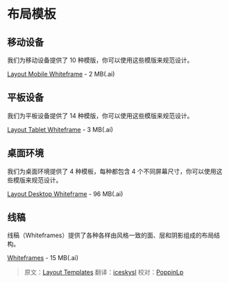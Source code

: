 # 布局模板

## 移动设备

我们为移动设备提供了 10 种模版，你可以使用这些模版来规范设计。

[Layout Mobile Whiteframe](http://materialdesign.eoemobile.com/Layout_Mobile_Whiteframe.ai) - 2 MB(.ai)

## 平板设备

我们为平板设备提供了 14 种模版，你可以使用这些模版来规范设计。

[Layout Tablet Whiteframe](http://materialdesign.eoemobile.com/Layout_Tablet_Whiteframe.ai) - 3 MB(.ai)

## 桌面环境

我们为桌面环境提供了 4 种模板，每种都包含 4 个不同屏幕尺寸，你可以使用这些模版来规范设计。

[Layout Desktop Whiteframe](http://materialdesign.eoemobile.com/Layout_Desktop_Whiteframe.ai) - 96 MB(.ai)

## 线稿

线稿（Whiteframes）提供了各种各样由风格一致的面、层和阴影组成的布局结构。

[Whiteframes](http://materialdesign.eoemobile.com/Whiteframes.ai) - 15 MB(.ai)

> 原文：[Layout Templates](http://www.google.com/design/spec/resources/layout-templates.html)  翻译：[iceskysl](https://github.com/iceskysl)  校对：[PoppinLp](https://github.com/poppinlp)
